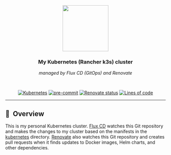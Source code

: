 <div align="center">

<img src="https://camo.githubusercontent.com/5b298bf6b0596795602bd771c5bddbb963e83e0f/68747470733a2f2f692e696d6775722e636f6d2f7031527a586a512e706e67" align="center" width="144px" height="144px"/>

### My Kubernetes (Rancher k3s) cluster

_managed by Flux CD (GitOps) and Renovate_

</div>

<br/>

<div align="center">

[![Kubernetes](https://img.shields.io/badge/v1.27-blue?logo=kubernetes&logoColor=white)](https://k3s.io/)
[![pre-commit](https://img.shields.io/badge/pre--commit-enabled-brightgreen?logo=pre-commit&logoColor=white)](https://github.com/pre-commit/pre-commit)
[![Renovate status](https://img.shields.io/badge/renovate-enabled-brightgreen.svg)](https://github.com/zhorvath83/home-ops/issues/631)
[![Lines of code](https://img.shields.io/tokei/lines/github/zhorvath83/home-ops?color=brightgreen&label=lines&logo=codefactor&logoColor=white)](https://github.com/zhorvath83/home-ops/graphs/contributors)

</div>

---

## :book:&nbsp; Overview

This is my personal Kubernetes cluster. [Flux CD](https://github.com/fluxcd/flux2) watches this Git repository and makes the changes to my cluster based on the manifests in the [kubernetes](./kubernetes/) directory. [Renovate](https://github.com/renovatebot/renovate) also watches this Git repository and creates pull requests when it finds updates to Docker images, Helm charts, and other dependencies.
